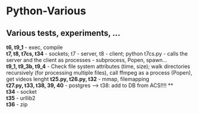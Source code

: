 # Python-Various

## Various tests, experiments, ...

__t6, t9_1__ - exec, compile<br>
__t7, t8, t7cs, t34__ - sockets; t7 - server, t8 - client; python t7cs.py - calls the server and the client as processes - subprocess, Popen, spawn... <br>
__t9_1, t9_3b, t9_4__ - Check file system attributes (time, size); walk directories recursively (for processing multiple files), call ffmpeg as a process (Popen), get videos lenght
__t25.py, t26.py, t32__ - mmap, filemapping<br>
__t27.py, t33, t38, 39, 40__ - postgres  --> t38: add to DB from ACS!!!! **<br>
__t34__ - socket<br>
__t35__ - urllib2<br>
__t36__ - zip<br>
